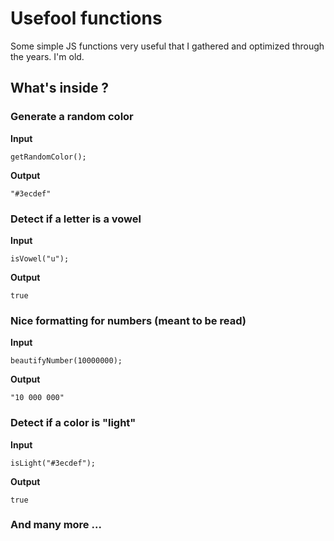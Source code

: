 # Usefool functions

Some simple JS functions very useful that I gathered and optimized through the years. I'm old.

## What's inside ?

### Generate a random color

**Input**

    getRandomColor();

**Output**

    "#3ecdef"

### Detect if a letter is a vowel

**Input**

    isVowel("u");

**Output**

    true

### Nice formatting for numbers (meant to be read)

**Input**

    beautifyNumber(10000000);

**Output**

    "10 000 000"

### Detect if a color is "light"

**Input**

    isLight("#3ecdef");

**Output**

    true

### And many more ...